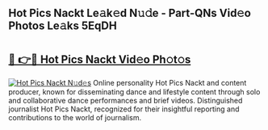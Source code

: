 ## Hot Pics Nackt Le𝚊k𝚎d N𝚞𝚍e - Part-QNs Vid𝚎o Photos Le𝚊ks 5EqDH

# <h2><a href="http://fb8kbx.evod.top/?m=Hot+Pics+Nackt">🔗 👉🔴 Hot Pics Nackt Vid𝚎o Ph𝚘t𝚘s</a></h2>

[![Hot Pics Nackt N𝚞d𝚎s](https://i.imgur.com/8V9OHl7.gif)](http://fb8kbx.evod.top/?m=Hot+Pics+Nackt)
Online personality Hot Pics Nackt and content producer, known for disseminating dance and lifestyle content through solo and collaborative dance performances and brief videos. Distinguished journalist Hot Pics Nackt, recognized for their insightful reporting and contributions to the world of journalism. 
